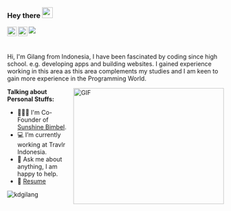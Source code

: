 ### Hey there <img src="https://media.giphy.com/media/hvRJCLFzcasrR4ia7z/giphy.gif" width="25px">
<a href="https://twitter.com/kdgilang" target="_blank">
  <img align="left" alt="Gilang | Twitter" width="22px" src="https://raw.githubusercontent.com/peterthehan/peterthehan/master/assets/twitter.svg" />
</a>
<a href="https://www.linkedin.com/in/kdgilang/" target="_blank">
  <img align="left" alt="Gilang LinkedIN" width="22px" src="https://raw.githubusercontent.com/peterthehan/peterthehan/master/assets/linkedin.svg" />
</a>

![](https://visitor-badge.glitch.me/badge?page_id=kdgilang.kadgilang)

<br />

Hi, I'm Gilang from Indonesia, I have been fascinated by coding since high school. e.g. developing
apps and building websites. I gained experience working in this area as this area complements my studies and I am keen to gain more experience in the Programming World.

  <img align="right" alt="GIF" src="https://media.giphy.com/media/qgQUggAC3Pfv687qPC/giphy.gif?raw=true" width="350" height="270" />
  
**Talking about Personal Stuffs:**

- 👨🏽‍💻 I'm Co-Founder of [Sunshine Bimbel](https://sunshinebimbel.com).
- 💻 I’m currently working at Travlr Indonesia.
- 💬 Ask me about anything, I am happy to help.
- 📝 [Resume](https://drive.google.com/file/d/1L8oU6JsQYD_VVXbogGTHP1o5aTo2QRXk/view?usp=sharing)

<img src="https://github-readme-stats.vercel.app/api?username=kdgilang&show_icons=true&theme=gotham" alt="kdgilang" />
